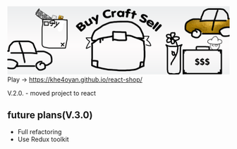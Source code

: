 ![logo](https://raw.githubusercontent.com/khe4oyan/repo_banners/main/banners/bcs.png)
Play -> https://khe4oyan.github.io/react-shop/

V.2.0. - moved project to react

## future plans(V.3.0)

- Full refactoring
- Use Redux toolkit